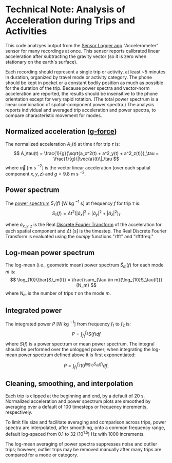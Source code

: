# Technical Note: Analysis of Acceleration during Trips and Activities

This code analzyes output from the [Sensor Logger app](https://www.tszheichoi.com/sensorlogger) 
"Accelerometer" sensor for many recordings at once. This sensor reports calibrated linear acceleration after subtracting the gravity vector (so it is zero when stationary on the earth's surface).

Each recording should represent a single trip or activity, at least ~5 minutes in duration, organized by travel mode or activity category. The phone should be kept in pocket or a constant bodily position as much as possible for the duration of the trip. Because power spectra and vector-norm acceleration are reported, the results should be insensitive to the phone orientation except for very rapid rotation. (The total power spectrum is a linear combination of spatial-component power spectra.) The analysis reports individual and averaged trip acceleration and power spectra, to compare characteristic movement for modes.

## Normalized acceleration ([g-force](https://en.wikipedia.org/wiki/G-force))

The normalized acceleration $A_\tau(t)$ at time $t$ for trip $\tau$ is:
$$ A_\tau(t) = \frac{1}{g}{\sqrt{a_x^2(t) + a^2_y(t) + a^2_z(t)}}_\tau = \frac{1}{g}\|\vec{a}(t)\|_\tau $$
where $\vec{a}$ [m s $`^{-2}`$] is the vector linear acceleration  (over each spatial component $x, y, z$) and $g = 9.8$ m s $^{-2}$.

## Power spectrum

The [power spectrum](https://en.wikipedia.org/wiki/Spectral_density) $S_\tau(f)$ [W kg $^{-1}$ s] at frequency $f$ for trip $\tau$ is:
$$ S_\tau(f) = \Delta t^2 \left(|\hat{a}_x|^2 + |\hat{a}_y|^2 + |\hat{a}_z|^2\right) _\tau $$

where $\hat{a}_{x,y,z}$ is the Real [Discrete Fourier Transform](https://en.wikipedia.org/wiki/Discrete_Fourier_transform) of the acceleration for each spatial component and $\Delta t$ [s] is the timestep. The Real Discrete Fourier Transform is evaluated using the _numpy_ functions "rfft" and "rfftfreq."

## Log-mean power spectrum

The log-mean (i.e., geometric mean) power spectrum $\bar{S}_m(f)$ for each mode $m$ is:
$$ \log_{10}{\bar{S}_m(f)} = \frac{\sum_{\tau \in m}{\log_{10}S_\tau(f)}}{N_m} $$
where $N_m$ is the number of trips $\tau$ on the mode $m$.

## Integrated power

The integrated power $P$ [W kg $^{-1}$] from frequency $f_1$ to $f_2$ is:
$$ P = \int_{f_1}^{f_2}S(f)df $$ 
where $S(f)$ is a power spectrum or mean power spectrum. The integral should be performed over the unlogged power; when integrating the log-mean power spectrum defined above it is first exponentiated:

$$ P = \int_{f_1}^{f_2}10^{\log_{10}\bar{S}_m(f)}df .$$ 



## Cleaning, smoothing, and interpolation

Each trip is clipped at the beginning and end, by a default of 20 s. Normalized acceleration and power spectrum plots are smoothed by averaging over a default of 100 timesteps or frequency increments, respectively.

To limit file size and facilitate averaging and comparison across trips, power spectra are interpolated, after smoothing, onto a common frequency range, default log-spaced from 0.1 to 32 $(10^{1.5})$ Hz with 1000 increments.

The log-mean averaging of power spectra suppresses noise and outlier trips; however, outlier trips may be removed manually after many trips are compared for a mode or category.


